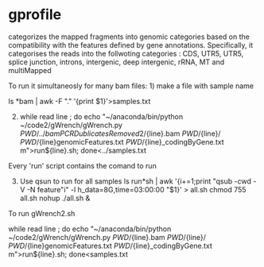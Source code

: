 # gprofile
 categorizes the mapped fragments into genomic categories based on the compatibility with the features defined by gene annotations. Specifically, it categorises the reads into the follwoting categories : CDS, UTR5, UTR5, splice junction, introns, intergenic, deep intergenic, rRNA, MT and multiMapped
 
 
 To run it simultaneosly for many bam files: 1) make a file with sample name

ls *bam | awk -F "." '{print $1}'>samples.txt

2) while read line ; do echo "~/anaconda/bin/python ~/code2/gWrench/gWrench.py $PWD/../bamPCRDublicatesRemoved2/${line}.bam $PWD/${line}/ $PWD/${line}genomicFeatures.txt $PWD/${line}_codingByGene.txt m">run${line}.sh; done<../samples.txt

Every 'run' script contains the comand to run

3) Use qsun to run for all samples ls run*sh | awk '{i+=1;print "qsub -cwd -V -N feature"i" -l h_data=8G,time=03:00:00 "$1}' > all.sh chmod 755 all.sh nohup ./all.sh &

To run gWrench2.sh

while read line ; do echo "~/anaconda/bin/python ~/code2/gWrench/gWrench.py $PWD/${line}.bam $PWD/${line}/ $PWD/${line}genomicFeatures.txt $PWD/${line}_codingByGene.txt m">run${line}.sh; done<samples.txt
